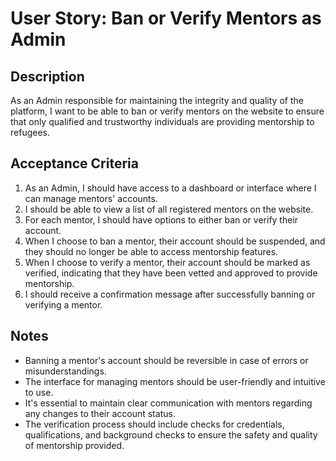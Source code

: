 # User Story: Ban or Verify Mentors as Admin

## Description
As an Admin responsible for maintaining the integrity and quality of the platform, I want to be able to ban or verify mentors on the website to ensure that only qualified and trustworthy individuals are providing mentorship to refugees.

## Acceptance Criteria
1. As an Admin, I should have access to a dashboard or interface where I can manage mentors' accounts.
2. I should be able to view a list of all registered mentors on the website.
3. For each mentor, I should have options to either ban or verify their account.
4. When I choose to ban a mentor, their account should be suspended, and they should no longer be able to access mentorship features.
5. When I choose to verify a mentor, their account should be marked as verified, indicating that they have been vetted and approved to provide mentorship.
6. I should receive a confirmation message after successfully banning or verifying a mentor.

## Notes
- Banning a mentor's account should be reversible in case of errors or misunderstandings.
- The interface for managing mentors should be user-friendly and intuitive to use.
- It's essential to maintain clear communication with mentors regarding any changes to their account status.
- The verification process should include checks for credentials, qualifications, and background checks to ensure the safety and quality of mentorship provided.
